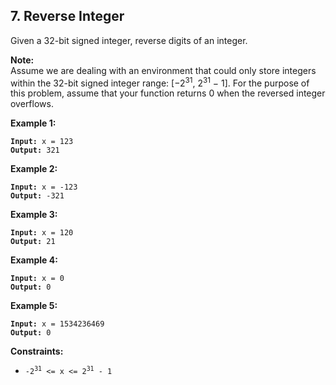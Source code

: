 ## 7. Reverse Integer
Given a 32-bit signed integer, reverse digits of an integer.

**Note:**
<br>
Assume we are dealing with an environment that could only store integers within the 32-bit signed integer range: [−2<sup>31</sup>,  2<sup>31</sup> − 1]. For the purpose of this problem, assume that your function returns 0 when the reversed integer overflows.

**Example 1:**
<pre><code><b>Input:</b> x = 123
<b>Output:</b> 321
</code></pre>

**Example 2:**
<pre><code><b>Input:</b> x = -123
<b>Output:</b> -321
</code></pre>

**Example 3:**
<pre><code><b>Input:</b> x = 120
<b>Output:</b> 21
</code></pre>

**Example 4:**
<pre><code><b>Input:</b> x = 0
<b>Output:</b> 0
</code></pre>

**Example 5:**
<pre><code><b>Input:</b> x = 1534236469
<b>Output:</b> 0
</code></pre>

**Constraints:**
* <code>-2<sup>31</sup> <= x <= 2<sup>31</sup> - 1</code>